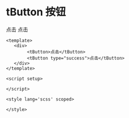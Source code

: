 <script setup>
    import tButton from '../../packages/button/index.vue'
</script>

# tButton 按钮

<tButton>点击</tButton>
<tButton type="success">点击</tButton>

```vue
<template>
   <div>
        <tButton>点击</tButton>
        <tButton type="success">点击</tButton>
   </div>
</template>

<script setup>

</script>

<style lang='scss' scoped>

</style>
```

